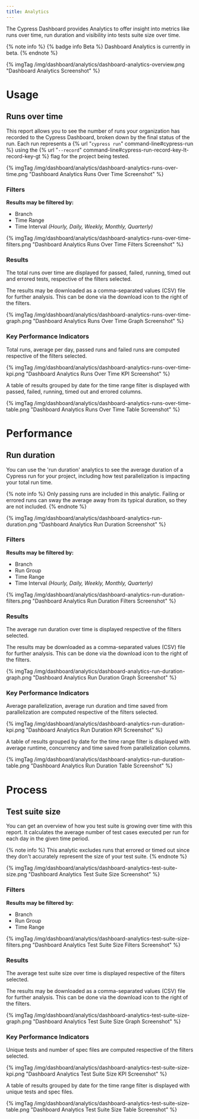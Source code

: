 ```yaml
---
title: Analytics
---
```


The Cypress Dashboard provides Analytics to offer insight into metrics like runs over time, run duration and visibility into tests suite size over time.

{% note info %}
{% badge info Beta %} Dashboard Analytics is currently in beta.
{% endnote %}

{% imgTag /img/dashboard/analytics/dashboard-analytics-overview.png "Dashboard Analytics Screenshot" %}

# Usage

## Runs over time

This report allows you to see the number of runs your organization has recorded to the Cypress Dashboard, broken down by the final status of the run. Each run represents a {% url "`cypress run`" command-line#cypress-run %} using the {% url "`--record`" command-line#cypress-run-record-key-lt-record-key-gt %} flag for the project being tested.

{% imgTag /img/dashboard/analytics/dashboard-analytics-runs-over-time.png "Dashboard Analytics Runs Over Time Screenshot" %}

### Filters

**Results may be filtered by:**

- Branch
- Time Range
- Time Interval *(Hourly, Daily, Weekly, Monthly, Quarterly)*

{% imgTag /img/dashboard/analytics/dashboard-analytics-runs-over-time-filters.png "Dashboard Analytics Runs Over Time Filters Screenshot" %}


### Results

The total runs over time are displayed for passed, failed, running, timed out and errored tests, respective of the filters selected.

The results may be downloaded as a comma-separated values (CSV) file for further analysis.
This can be done via the download icon to the right of the filters.

{% imgTag /img/dashboard/analytics/dashboard-analytics-runs-over-time-graph.png "Dashboard Analytics Runs Over Time Graph Screenshot" %}

### Key Performance Indicators

Total runs, average per day, passed runs and failed runs are computed respective of the filters selected.

{% imgTag /img/dashboard/analytics/dashboard-analytics-runs-over-time-kpi.png "Dashboard Analytics Runs Over Time KPI Screenshot" %}

A table of results grouped by date for the time range filter is displayed with passed, failed, running, timed out and errored columns.

{% imgTag /img/dashboard/analytics/dashboard-analytics-runs-over-time-table.png "Dashboard Analytics Runs Over Time Table Screenshot" %}

# Performance

## Run duration

You can use the 'run duration' analytics to see the average duration of a Cypress run for your project, including how test parallelization is impacting your total run time.

{% note info %}
Only passing runs are included in this analytic. Failing or errored runs can sway the average away from its typical duration, so they are not included.
{% endnote %}

{% imgTag /img/dashboard/analytics/dashboard-analytics-run-duration.png "Dashboard Analytics Run Duration Screenshot" %}

### Filters

**Results may be filtered by:**

- Branch
- Run Group
- Time Range
- Time Interval *(Hourly, Daily, Weekly, Monthly, Quarterly)*

{% imgTag /img/dashboard/analytics/dashboard-analytics-run-duration-filters.png "Dashboard Analytics Run Duration Filters Screenshot" %}

### Results

The average run duration over time is displayed respective of the filters selected.

The results may be downloaded as a comma-separated values (CSV) file for further analysis.
This can be done via the download icon to the right of the filters.

{% imgTag /img/dashboard/analytics/dashboard-analytics-run-duration-graph.png "Dashboard Analytics Run Duration Graph Screenshot" %}

### Key Performance Indicators

Average parallelization, average run duration and time saved from parallelization are computed respective of the filters selected.

{% imgTag /img/dashboard/analytics/dashboard-analytics-run-duration-kpi.png "Dashboard Analytics Run Duration KPI Screenshot" %}

A table of results grouped by date for the time range filter is displayed with average runtime, concurrency and time saved from parallelization columns.

{% imgTag /img/dashboard/analytics/dashboard-analytics-run-duration-table.png "Dashboard Analytics Run Duration Table Screenshot" %}

# Process

## Test suite size

You can get an overview of how you test suite is growing over time with this report. It calculates the average number of test cases executed per run for each day in the given time period.

{% note info %}
This analytic excludes runs that errored or timed out since they don't accurately represent the size of your test suite.
{% endnote %}

{% imgTag /img/dashboard/analytics/dashboard-analytics-test-suite-size.png "Dashboard Analytics Test Suite Size Screenshot" %}

### Filters

**Results may be filtered by:**

- Branch
- Run Group
- Time Range

{% imgTag /img/dashboard/analytics/dashboard-analytics-test-suite-size-filters.png "Dashboard Analytics Test Suite Size Filters Screenshot" %}

### Results

The average test suite size over time is displayed respective of the filters selected.

The results may be downloaded as a comma-separated values (CSV) file for further analysis.
This can be done via the download icon to the right of the filters.

{% imgTag /img/dashboard/analytics/dashboard-analytics-test-suite-size-graph.png "Dashboard Analytics Test Suite Size Graph Screenshot" %}

### Key Performance Indicators

Unique tests and number of spec files are computed respective of the filters selected.

{% imgTag /img/dashboard/analytics/dashboard-analytics-test-suite-size-kpi.png "Dashboard Analytics Test Suite Size KPI Screenshot" %}

A table of results grouped by date for the time range filter is displayed with unique tests and spec files.

{% imgTag /img/dashboard/analytics/dashboard-analytics-test-suite-size-table.png "Dashboard Analytics Test Suite Size Table Screenshot" %}